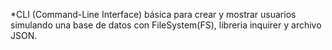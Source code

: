 *CLI (Command-Line Interface) básica para crear y mostrar usuarios simulando una base de datos con FileSystem(FS), libreria inquirer y archivo JSON.
